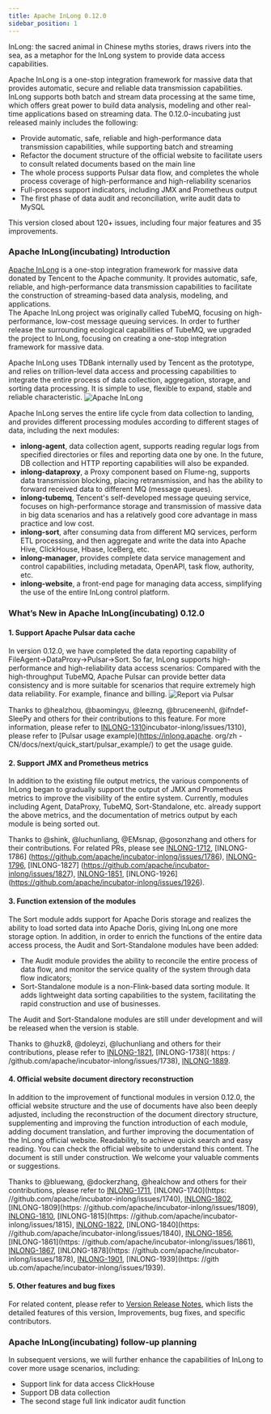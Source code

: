 ```yaml
---
title: Apache InLong 0.12.0
sidebar_position: 1
---
```


InLong: the sacred animal in Chinese myths stories, draws rivers into the sea, as a metaphor for the InLong system to provide data access capabilities.

Apache InLong is a one-stop integration framework for massive data that provides automatic, secure and reliable data transmission capabilities. InLong supports both batch and stream data processing at the same time, which offers great power to build data analysis, modeling and other real-time applications based on streaming data.
The 0.12.0-incubating just released mainly includes the following:
- Provide automatic, safe, reliable and high-performance data transmission capabilities, while supporting batch and streaming
- Refactor the document structure of the official website to facilitate users to consult related documents based on the main line
- The whole process supports Pulsar data flow, and completes the whole process coverage of high-performance and high-reliability scenarios
- Full-process support indicators, including JMX and Prometheus output
- The first phase of data audit and reconciliation, write audit data to MySQL

This version closed about 120+ issues, including four major features and 35 improvements.


### Apache InLong(incubating) Introduction
[Apache InLong](https://inlong.apache.org) is a one-stop integration framework for massive data donated by Tencent to the Apache community.  It provides automatic,  safe,  reliable,  and high-performance data transmission capabilities to facilitate the construction of streaming-based data analysis,  modeling,  and applications.  
The Apache InLong project was originally called TubeMQ,  focusing on high-performance,  low-cost message queuing services.  In order to further release the surrounding ecological capabilities of TubeMQ,  we upgraded the project to InLong,  focusing on creating a one-stop integration framework for massive data.

Apache InLong uses TDBank internally used by Tencent as the prototype,  and relies on trillion-level data access and processing capabilities to integrate the entire process of data collection,  aggregation,  storage,  and sorting data processing.  It is simple to use,  flexible to expand,  stable and reliable characteristic.
<img src="/img/inlong-structure-en.png" align="center" alt="Apache InLong"/>

Apache InLong serves the entire life cycle from data collection to landing,  and provides different processing modules according to different stages of data,  including the next modules:
- **inlong-agent**,  data collection agent, supports reading regular logs from specified directories or files and reporting data one by one.  In the future,  DB collection and HTTP reporting capabilities will also be expanded.
- **inlong-dataproxy**,  a Proxy component based on Flume-ng,  supports data transmission blocking,  placing retransmission, and has the ability to forward received data to different MQ (message queues).
- **inlong-tubemq**,  Tencent's self-developed message queuing service,  focuses on high-performance storage and transmission of massive data in big data scenarios and has a relatively good core advantage in mass practice and low cost.
- **inlong-sort**,  after consuming data from different MQ services,  perform ETL processing,  and then aggregate and write the data into Apache Hive, ClickHouse,  Hbase,  IceBerg,  etc.
- **inlong-manager**, provides complete data service management and control capabilities,  including metadata,  OpenAPI,  task flow,  authority,  etc.
- **inlong-website**, a front-end page for managing data access,  simplifying the use of the entire InLong control platform.

### What’s New in Apache InLong(incubating) 0.12.0
#### 1. Support Apache Pulsar data cache
In version 0.12.0, we have completed the data reporting capability of FileAgent→DataProxy→Pulsar→Sort. So far, InLong supports high-performance and high-reliability data access scenarios: Compared with the high-throughput TubeMQ, Apache Pulsar can provide better data consistency and is more suitable for scenarios that require extremely high data reliability. For example, finance and billing.
<img src="/img/pulsar-arch-en.png" align="center" alt="Report via Pulsar"/>

Thanks to @healzhou, @baomingyu, @leezng, @bruceneenhl, @ifndef-SleePy and others for their contributions to this feature. For more information, please refer to [INLONG-1310](https://github.com/apache/)incubator-inlong/issues/1310), please refer to [Pulsar usage example](https://inlong.apache. org/zh -CN/docs/next/quick_start/pulsar_example/) to get the usage guide.

#### 2. Support JMX and Prometheus metrics
In addition to the existing file output metrics, the various components of InLong began to gradually support the output of JMX and Prometheus metrics to improve the visibility of the entire system. Currently, modules including Agent, DataProxy, TubeMQ, Sort-Standalone, etc. already support the above metrics, and the documentation of metrics output by each module is being sorted out.

Thanks to @shink, @luchunliang, @EMsnap, @gosonzhang and others for their contributions. For related PRs, please see [INLONG-1712](https://github.com/apache/incubator-inlong/issues/1712), [INLONG-1786] (https://github.com/apache/incubator-inlong/issues/1786), [INLONG-1796](https://github.com/apache/incubator-inlong/issues/1796), [INLONG-1827] (https://github.com/apache/incubator-inlong/issues/1827), [INLONG-1851](https://github.com/apache/incubator-inlong/issues/1851), [INLONG-1926] (https://github.com/apache/incubator-inlong/issues/1926).

#### 3. Function extension of the modules
The Sort module adds support for Apache Doris storage and realizes the ability to load sorted data into Apache Doris, giving InLong one more storage option. In addition, in order to enrich the functions of the entire data access process, the Audit and Sort-Standalone modules have been added:
- The Audit module provides the ability to reconcile the entire process of data flow, and monitor the service quality of the system through data flow indicators;
- Sort-Standalone module is a non-Flink-based data sorting module. It adds lightweight data sorting capabilities to the system, facilitating the rapid construction and use of businesses.

The Audit and Sort-Standalone modules are still under development and will be released when the version is stable.

Thanks to @huzk8, @doleyzi, @luchunliang and others for their contributions, please refer to [INLONG-1821](https://github.com/apache/incubator-inlong/issues/1821), [INLONG-1738]( https: / /github.com/apache/incubator-inlong/issues/1738), [INLONG-1889](https://github.com/apache/incubator-inlong/issues/1889).

#### 4. Official website document directory reconstruction
In addition to the improvement of functional modules in version 0.12.0, the official website structure and the use of documents have also been deeply adjusted, including the reconstruction of the document directory structure, supplementing and improving the function introduction of each module, adding document translation, and further improving the documentation of the InLong official website. Readability, to achieve quick search and easy reading. You can check the official website to understand this content. The document is still under construction. We welcome your valuable comments or suggestions.

Thanks to @bluewang, @dockerzhang, @healchow and others for their contributions, please refer to [INLONG-1711](https://github.com/apache/incubator-inlong/issues/1711), [INLONG-1740](https: //github.com/apache/incubator-inlong/issues/1740), [INLONG-1802](https://github.com/apache/incubator-inlong/issues/1802), [INLONG-1809](https: //github.com/apache/incubator-inlong/issues/1809), [INLONG-1810](https://github.com/apache/incubator-inlong/issues/1810), [INLONG-1815](https: //github.com/apache/incubator-inlong/issues/1815), [INLONG-1822](https://github.com/apache/incubator-inlong/issues/1822), [INLONG-1840](https: //github.com/apache/incubator-inlong/issues/1840), [INLONG-1856](https://github.com/apache/incubator-inlong/issues/1856), [INLONG-1861](https: //github.com/apache/incubator-inlong/issues/1861), [INLONG-1867](https://github.com/apache/incubator-inlong/issues/1867), [INLONG-1878](https: //github.com/apache/incubator-inlong/issues/1878), [INLONG-1901](https://github.com/apache/incubator-inlong/issues/1901), [INLONG-1939](https: //gith ub.com/apache/incubator-inlong/issues/1939).

#### 5. Other features and bug fixes
For related content, please refer to [Version Release Notes](https://github.com/apache/incubator-inlong/blob/0.12.0-incubating-RC0/CHANGES.md), which lists the detailed features of this version, Improvements, bug fixes, and specific contributors.


### Apache InLong(incubating) follow-up planning
In subsequent versions, we will further enhance the capabilities of InLong to cover more usage scenarios, including:
- Support link for data access ClickHouse
- Support DB data collection
- The second stage full link indicator audit function


